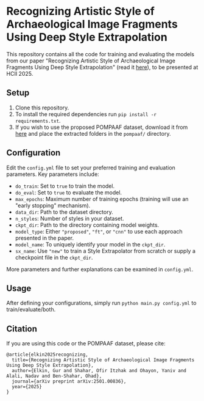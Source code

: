 # Recognizing Artistic Style of Archaeological Image Fragments Using Deep Style Extrapolation

This repository contains all the code for training and evaluating the models from our paper "Recognizing Artistic Style of Archaeological Image Fragments Using Deep Style Extrapolation" (read it [here](https://arxiv.org/pdf/2501.00836)), to be presented at HCII 2025.

## Setup
1. Clone this repository.
2. To install the required dependencies run ```pip install -r requirements.txt```.
3. If you wish to use the proposed POMPAAF dataset, download it from [here](https://bgu365.sharepoint.com/:f:/s/ICVL/ElyJxN--aONDsd83cVwu4FABsPQqGKrV_3HYb480omJHHA?e=sna8Bh) and place the extracted folders in the `pompaaf/` directory.

## Configuration
Edit the `config.yml` file to set your preferred training and evaluation parameters. Key parameters include:
- `do_train`: Set to `true` to train the model.
- `do_eval`: Set to `true` to evaluate the model.
- `max_epochs`: Maximum number of training epochs (training will use an "early stopping" mechanism).
- `data_dir`: Path to the dataset directory.
- `n_styles`: Number of styles in your dataset.
- `ckpt_dir`: Path to the directory containing model weights.
- `model_type`: Either `"proposed"`, `"ft"`, or `"cnn"` to use each approach presented in the paper.
- `model_name`: To uniquely identify your model in the `ckpt_dir`.
- `sx_name`: Use `"new"` to train a Style Extrapolator from scratch or supply a checkpoint file in the `ckpt_dir`.

More parameters and further explanations can be examined in `config.yml`.

## Usage
After defining your configurations, simply run ```python main.py config.yml``` to train/evaluate/both.

## Citation
If you are using this code or the POMPAAF dataset, please cite:
```
@article{elkin2025recognizing,
  title={Recognizing Artistic Style of Archaeological Image Fragments Using Deep Style Extrapolation},
  author={Elkin, Gur and Shahar, Ofir Itzhak and Ohayon, Yaniv and Alali, Nadav and Ben-Shahar, Ohad},
  journal={arXiv preprint arXiv:2501.00836},
  year={2025}
}
```

